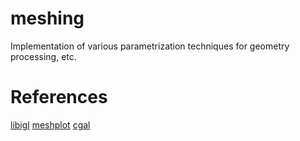 # meshing
Implementation of various parametrization techniques for geometry processing, etc.

# References

[libigl](https://libigl.github.io/libigl-python-bindings/)
[meshplot](https://skoch9.github.io/meshplot/tutorial/)
[cgal](https://doc.cgal.org/latest/Surface_mesh_parameterization/index.html#Chapter_Planar_Parameterization_of_Triangulated_Surface_Meshes)

